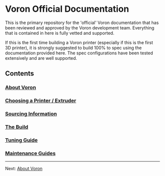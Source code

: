 # Voron Official Documentation

This is the primary repository for the 'official' Voron documentation that has been reviewed and approved by the Voron development team.  Everything that is contained in here is fully vetted and supported.

If this is the first time building a Voron printer (especially if this is the first 3D printer), it is strongly suggested to build 100% to spec using the documentation provided here.  The spec configurations have been tested extensively and are well supported.

## Contents

### [About Voron](./about.md)

### [Choosing a Printer / Extruder](./hardware/README.md)

### [Sourcing Information](./sourcing.md)

### [The Build](./build/README.md)

### [Tuning Guide](./tuning/README.md)

### [Maintenance Guides](./maintenance/READMD.md)

---

Next: [About Voron](./about.md)